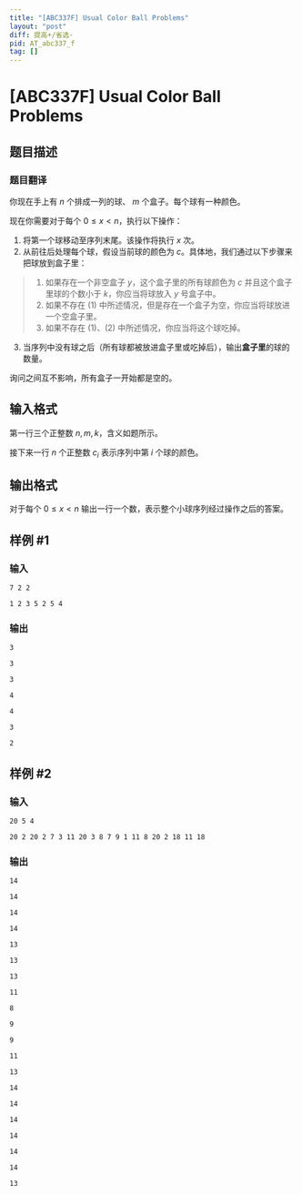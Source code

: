 ```yaml
---
title: "[ABC337F] Usual Color Ball Problems"
layout: "post"
diff: 提高+/省选-
pid: AT_abc337_f
tag: []
---
```


# [ABC337F] Usual Color Ball Problems

## 题目描述

### 题目翻译

你现在手上有 $n$ 个排成一列的球、 $m$ 个盒子。每个球有一种颜色。

现在你需要对于每个 $0\le x< n$，执行以下操作：

1. 将第一个球移动至序列末尾。该操作将执行 $x$ 次。
2. 从前往后处理每个球，假设当前球的颜色为 $c$。具体地，我们通过以下步骤来把球放到盒子里：
> 1. 如果存在一个非空盒子 $y$，这个盒子里的所有球颜色为 $c$ 并且这个盒子里球的个数小于 $k$，你应当将球放入 $y$ 号盒子中。
>2. 如果不存在 (1) 中所述情况，但是存在一个盒子为空，你应当将球放进一个空盒子里。
> 3. 如果不存在 (1)、(2) 中所述情况，你应当将这个球吃掉。

3. 当序列中没有球之后（所有球都被放进盒子里或吃掉后），输出**盒子里**的球的数量。

询问之间互不影响，所有盒子一开始都是空的。

## 输入格式

第一行三个正整数 $n,m,k$，含义如题所示。

接下来一行 $n$ 个正整数 $c_i$ 表示序列中第 $i$ 个球的颜色。

## 输出格式

对于每个 $0\le x<n$ 输出一行一个数，表示整个小球序列经过操作之后的答案。

## 样例 #1

### 输入

```
7 2 2
1 2 3 5 2 5 4
```

### 输出

```
3
3
3
4
4
3
2
```

## 样例 #2

### 输入

```
20 5 4
20 2 20 2 7 3 11 20 3 8 7 9 1 11 8 20 2 18 11 18
```

### 输出

```
14
14
14
14
13
13
13
11
8
9
9
11
13
14
14
14
14
14
14
13
```

